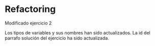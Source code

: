 # Refactoring

Modificado ejercicio 2

Los tipos de variables y sus nombres han sido actualizados.
La id del parrafo solución del ejercicio ha sido actualizada.
